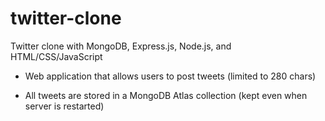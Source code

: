 # twitter-clone
Twitter clone with MongoDB, Express.js, Node.js, and HTML/CSS/JavaScript

- Web application that allows users to post tweets (limited to 280 chars)

- All tweets are stored in a MongoDB Atlas collection (kept even when server is restarted)

